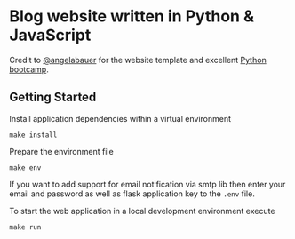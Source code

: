 # Blog website written in Python & JavaScript

Credit to [@angelabauer](https://github.com/angelabauer) for the website template and excellent [Python bootcamp](https://www.udemy.com/course/100-days-of-code/).

## Getting Started

Install application dependencies within a virtual environment
```
make install
```

Prepare the environment file
```
make env
```

If you want to add support for email notification via smtp lib then enter your email and password as well as flask application key to the `.env` file.

To start the web application in a local development environment execute
```
make run
```